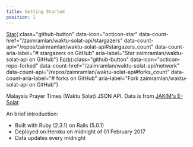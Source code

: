 ```yaml
---
title: Getting Started
position: 1
---
```

[Star](https://github.com/zaimramlan/waktu-solat-api){:class="github-button" data-icon="octicon-star" data-count-href="/zaimramlan/waktu-solat-api/stargazers" data-count-api="/repos/zaimramlan/waktu-solat-api#stargazers_count" data-count-aria-label="# stargazers on GitHub" aria-label="Star zaimramlan/waktu-solat-api on GitHub"}
[Fork](https://github.com/zaimramlan/waktu-solat-api/fork){:class="github-button" data-icon="octicon-repo-forked" data-count-href="/zaimramlan/waktu-solat-api/network" data-count-api="/repos/zaimramlan/waktu-solat-api#forks_count" data-count-aria-label="# forks on GitHub" aria-label="Fork zaimramlan/waktu-solat-api on GitHub"}

Malaysia Prayer Times (Waktu Solat) JSON API. Data is from [JAKIM's E-Solat](http://www.e-solat.gov.my).

An brief introduction:  
- Built with Ruby (2.3.1) on Rails (5.0.1)  
- Deployed on Heroku on midnight of 01 February 2017  
- Data updates every midnight  
